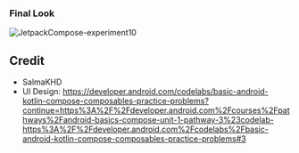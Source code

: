 ### Final Look
![JetpackCompose-experiment10](https://user-images.githubusercontent.com/110356574/219974777-51f7e6e5-4d5b-403e-8316-5847775dfe8a.png)
## Credit
- SalmaKHD
- UI Design: https://developer.android.com/codelabs/basic-android-kotlin-compose-composables-practice-problems?continue=https%3A%2F%2Fdeveloper.android.com%2Fcourses%2Fpathways%2Fandroid-basics-compose-unit-1-pathway-3%23codelab-https%3A%2F%2Fdeveloper.android.com%2Fcodelabs%2Fbasic-android-kotlin-compose-composables-practice-problems#3
